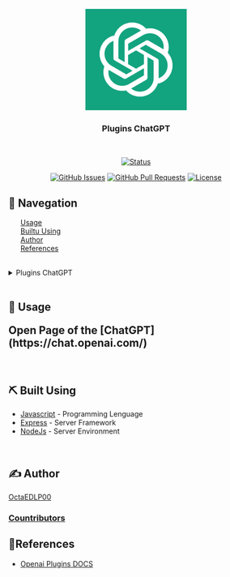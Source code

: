 <p align="center">
  <a href="" rel="noopener noreferrer">
    <img
      width=200px
      height=200px
      src="ChatGPT-Logo.png"
      alt="Project logo"
    />
  </a>
</p>
<h3 align="center">Plugins ChatGPT</h3>
</br>
<div align="center">

  <!--[![Status](https://img.shields.io/badge/status-active-brightgreen.svg)]()-->
  [![Status](https://img.shields.io/badge/status-inactive-lightgrey.svg)]()
  <!--[![Status](https://img.shields.io/badge/status-error-red.svg)]()-->
  [![GitHub Issues](https://img.shields.io/github/issues/OctaEDLP00/plugins-openai)](https://github.com/kylelobo/The-Documentation-Compendium/issues)
  [![GitHub Pull Requests](https://img.shields.io/github/issues-pr/kylelobo/The-Documentation-Compendium.svg)](https://github.com/kylelobo/The-Documentation-Compendium/pulls)
  [![License](https://img.shields.io/badge/license-ISC-blue.svg)](/LICENSE)

</div>
<nav>
  <h2>🚢 Navegation</h2>
  <ul style="list-style:none;">
   <li>
    <a href="#usage">Usage</a>
   </li>
   <li>
    <a href="#built_using">Builtu Using</a>
   </li>
   <li>
    <a href="#author">Author</a>
   </li>
   <li>
    <a href="#references">References</a>
   </li>
  </ul>
</nav>
</br>
<details>
  <summary>
    Plugins ChatGPT
  </summary>

  </br>

  Plugin ChatGPT - [Sueldos.dev](#sueldos.dev)

  Page (official) - [Sueldos.dev](https://sueldos.dev/)

  </br>

  Plugin ChatGPT - [Mercado Libre](#mercado-libre)

  Page (official) - [Mercado Libre](https://mercadolibre.com)

</details>

</br>
<div>
  <h2 id="usage">🎈 Usage</a>
  <p>
    Open Page of the [ChatGPT](https://chat.openai.com/)
  </p>
</div>
</br>
<div>
  <h2 id="built_using">⛏️ Built Using </h2>
  <div>

  - [Javascript](hhtps:en.m.wikipedia.org/wiki/JavaScript) - Programming Lenguage
  - [Express](https://expressjs.com/) - Server Framework
  - [NodeJs](https://nodejs.org/en/) - Server Environment

  </div>
</div>
</br>
<div>
  <h2 id="author">✍️ Author</h2>

  [OctaEDLP00](https://github.com/OctaEDLP00)
  <h3>
    <a href="https://github.com/OctaEDLP00/plugins-openai/contributors">Countributors</a>
  </h3>
</div>



<div>
  <h2 id="references">🔗References</h1>
  <div>

  - [Openai Plugins DOCS](https.//platform.openai.com/docs/introduction/key-concepts)
  <!--
  - []()
  - []()
  - []()
  -->

  </div>
</div>
